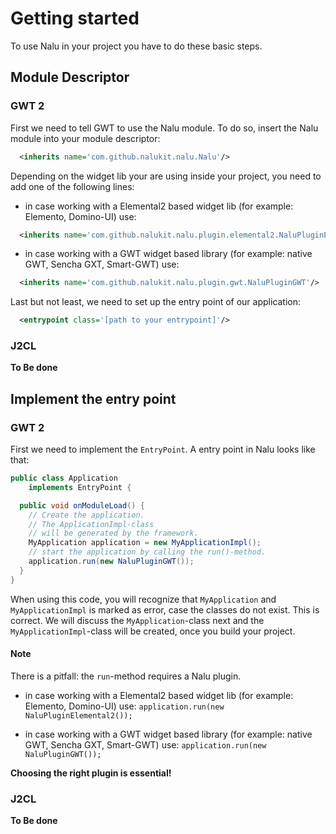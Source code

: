 # Getting started
To use Nalu in your project you have to do these basic steps.


## Module Descriptor
### GWT 2
First we need to tell GWT to use the Nalu module. To do so, insert the Nalu module into your module descriptor:
```XML
  <inherits name='com.github.nalukit.nalu.Nalu'/>
```
Depending on the widget lib your are using inside your project, you need to add one of the following lines:

* in case working with a Elemental2 based widget lib (for example: Elemento, Domino-UI) use:
```XML
  <inherits name='com.github.nalukit.nalu.plugin.elemental2.NaluPluginElemental2'/>
```

* in case working with a GWT widget based library (for example: native GWT, Sencha GXT, Smart-GWT) use:
```XML
  <inherits name='com.github.nalukit.nalu.plugin.gwt.NaluPluginGWT'/>
```

Last but not least, we need to set up the entry point of our application:
```XML
  <entrypoint class='[path to your entrypoint]'/>
````

### J2CL
**To Be done**


## Implement the entry point
### GWT 2
First we need to implement the `EntryPoint`. A entry point in Nalu looks like that:
```Java
public class Application
    implements EntryPoint {

  public void onModuleLoad() {
    // Create the application.
    // The ApplicationImpl-class
    // will be generated by the framework.
    MyApplication application = new MyApplicationImpl();
    // start the application by calling the run()-method.
    application.run(new NaluPluginGWT());
  }
}
```
When using this code, you will recognize that `MyApplication` and `MyApplicationImpl` is marked as error, case the classes do not exist. This is correct. We will discuss the `MyApplication`-class next and the `MyApplicationImpl`-class will be created, once you build your project.

#### Note
There is a pitfall: the `run`-method requires a Nalu plugin.

* in case working with a Elemental2 based widget lib (for example: Elemento, Domino-UI) use:
`application.run(new NaluPluginElemental2());`

* in case working with a GWT widget based library (for example: native GWT, Sencha GXT, Smart-GWT) use:
`application.run(new NaluPluginGWT());`

**Choosing the right plugin is essential!**


### J2CL
**To Be done**

